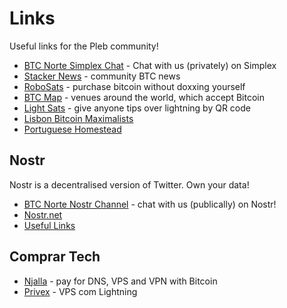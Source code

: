 # Links

Useful links for the Pleb community!


* [BTC Norte Simplex Chat](https://simplex.chat/contact#/?v=1-2&smp=smp%3A%2F%2F0YuTwO05YJWS8rkjn9eLJDjQhFKvIYd8d4xG8X1blIU%3D%40smp8.simplex.im%2FAlODznbKHhm0RuXpWdc6bdrudmWDgUeW%23%2F%3Fv%3D1-2%26dh%3DMCowBQYDK2VuAyEAC6eLpicXbXkCUzstedz0lAiSBkmF8wwv_eYGXTmk1Tk%253D%26srv%3Dbeccx4yfxxbvyhqypaavemqurytl6hozr47wfc7uuecacjqdvwpw2xid.onion&data=%7B%22type%22%3A%22group%22%2C%22groupLinkId%22%3A%22cAPTAktbFC1OTma1Pa-v7w%3D%3D%22%7D) - Chat with us (privately) on Simplex
* [Stacker News](https://stacker.news) - community BTC news
* [RoboSats](https://learn.robosats.com) - purchase bitcoin without doxxing yourself
* [BTC Map](https://btcmap.org) - venues around the world, which accept Bitcoin
* [Light Sats](https://lightsats.com/) - give anyone tips over lightning by QR code
* [Lisbon Bitcoin Maximalists](https://www.meetup.com/lisbon-bitcoin-maximalists/events/290821823/)
* [Portuguese Homestead](https://bitcoinmagazine.com/culture/bitcoin-and-homesteading-in-portugal)

## Nostr

Nostr is a decentralised version of Twitter. Own your data!

* [BTC Norte Nostr Channel](https://anigma.io/index.html?channel=a5a52796e4e134d2e4dc2e37a1d724b5b35d4f0f2bbab736a3a4e60bc5077606) - chat with us (publically) on Nostr!
* [Nostr.net](https://www.nostr.net/)
* [Useful Links](https://uselessshit.co/resources/nostr)

## Comprar Tech 

* [Njalla](https://njal.la) - pay for DNS, VPS and VPN with Bitcoin
* [Privex](https://www.privex.io/) - VPS com Lightning
